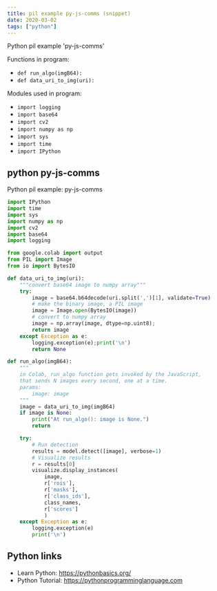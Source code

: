 ```yaml
---
title: pil example py-js-comms (snippet)
date: 2020-03-02
tags: ["python"]
---
```

Python pil example 'py-js-comms'

Functions in program: 
* `def run_algo(imgB64):`
* `def data_uri_to_img(uri):`

Modules used in program: 
* `import logging`
* `import base64`
* `import cv2`
* `import numpy as np`
* `import sys`
* `import time`
* `import IPython`

## python py-js-comms

Python pil example: py-js-comms

```python
import IPython
import time
import sys
import numpy as np
import cv2
import base64
import logging

from google.colab import output
from PIL import Image
from io import BytesIO

def data_uri_to_img(uri):
    """convert base64 image to numpy array"""
    try:
        image = base64.b64decode(uri.split(',')[1], validate=True)
        # make the binary image, a PIL image
        image = Image.open(BytesIO(image))
        # convert to numpy array
        image = np.array(image, dtype=np.uint8); 
        return image
    except Exception as e:
        logging.exception(e);print('\n')
        return None

def run_algo(imgB64):
    """
    in Colab, run_algo function gets invoked by the JavaScript, 
    that sends N images every second, one at a time.
    params:
        image: image
    """
    image = data_uri_to_img(imgB64)  
    if image is None:
        print("At run_algo(): image is None.")
        return

    try:
        # Run detection
        results = model.detect([image], verbose=1)
        # Visualize results
        r = results[0]    
        visualize.display_instances(
            image, 
            r['rois'], 
            r['masks'], 
            r['class_ids'], 
            class_names, 
            r['scores']
            )
    except Exception as e:
        logging.exception(e)
        print('\n')

```

## Python links

- Learn Python: https://pythonbasics.org/
- Python Tutorial: https://pythonprogramminglanguage.com

